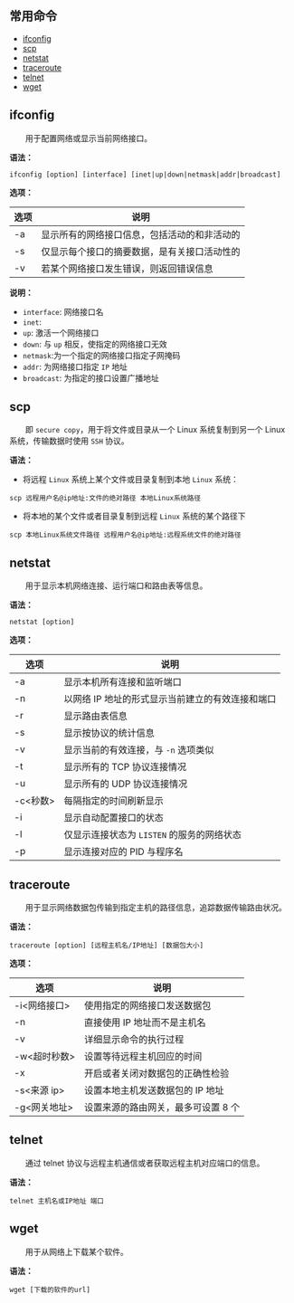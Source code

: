 ## 常用命令

+ [ifconfig](#command-ifconfig)
+ [scp](#command-scp)
+ [netstat](#command-netstat)
+ [traceroute](#command-traceroute)
+ [telnet](#command-telnet)
+ [wget](#command-wget)

## ifconfig

&emsp;&emsp;用于配置网络或显示当前网络接口。

**语法：**

```shell
ifconfig [option] [interface] [inet|up|down|netmask|addr|broadcast]
```

**选项：**

选项|说明
-|-
-a|显示所有的网络接口信息，包括活动的和非活动的
-s|仅显示每个接口的摘要数据，是有关接口活动性的
-v|若某个网络接口发生错误，则返回错误信息

**说明：**

+ `interface`: 网络接口名
+ `inet`:
+ `up`: 激活一个网络接口
+ `down`: 与 `up` 相反，使指定的网络接口无效
+ `netmask`:为一个指定的网络接口指定子网掩码
+ `addr`: 为网络接口指定 `IP` 地址
+ `broadcast`: 为指定的接口设置广播地址


## scp

&emsp;&emsp;即 `secure copy`，用于将文件或目录从一个 Linux 系统复制到另一个 Linux 系统，传输数据时使用 `SSH` 协议。

**语法：**

+ 将远程 `Linux` 系统上某个文件或目录复制到本地 `Linux` 系统：

```shell
scp 远程用户名@ip地址:文件的绝对路径 本地Linux系统路径 
```

+ 将本地的某个文件或者目录复制到远程 `Linux` 系统的某个路径下

```shell
scp 本地Linux系统文件路径 远程用户名@ip地址:远程系统文件的绝对路径
```

## netstat

&emsp;&emsp;用于显示本机网络连接、运行端口和路由表等信息。

**语法：**

```shell
netstat [option]
```

**选项：**

选项|说明
-|-
-a|显示本机所有连接和监听端口
-n|以网络 IP 地址的形式显示当前建立的有效连接和端口
-r|显示路由表信息
-s|显示按协议的统计信息
-v|显示当前的有效连接，与 `-n` 选项类似
-t|显示所有的 TCP 协议连接情况
-u|显示所有的 UDP 协议连接情况
-c<秒数>|每隔指定的时间刷新显示
-i|显示自动配置接口的状态
-l|仅显示连接状态为 `LISTEN` 的服务的网络状态
-p|显示连接对应的 PID 与程序名

## traceroute

&emsp;&emsp;用于显示网络数据包传输到指定主机的路径信息，追踪数据传输路由状况。

**语法：**

```shell
traceroute [option] [远程主机名/IP地址] [数据包大小]
```

**选项：**

选项|说明
-|-
-i<网络接口>|使用指定的网络接口发送数据包
-n|直接使用 IP 地址而不是主机名
-v|详细显示命令的执行过程
-w<超时秒数>|设置等待远程主机回应的时间
-x|开启或者关闭对数据包的正确性检验
-s<来源 ip>|设置本地主机发送数据包的 IP 地址
-g<网关地址>|设置来源的路由网关，最多可设置 8 个

## telnet

&emsp;&emsp;通过 telnet 协议与远程主机通信或者获取远程主机对应端口的信息。

**语法：**

```shell
telnet 主机名或IP地址 端口
```

## wget

&emsp;&emsp;用于从网络上下载某个软件。

**语法：**

```shell
wget [下载的软件的url]
```